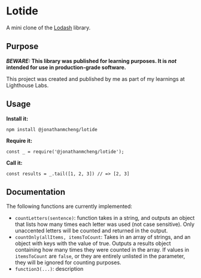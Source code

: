 # Lotide

A mini clone of the [Lodash](https://lodash.com) library.

## Purpose

**_BEWARE:_ This library was published for learning purposes. It is _not_ intended for use in production-grade software.**

This project was created and published by me as part of my learnings at Lighthouse Labs. 

## Usage

**Install it:**

`npm install @jonathanmcheng/lotide`

**Require it:**

`const _ = require('@jonathanmcheng/lotide');`

**Call it:**

`const results = _.tail([1, 2, 3]) // => [2, 3]`

## Documentation

The following functions are currently implemented:

* `countLetters(sentence)`: function takes in a string, and outputs an object that lists how many times each letter was used (not case sensitive). Only unaccented letters will be counted and returned in the output.
* `countOnly(allItems, itemsToCount`: Takes in an array of strings, and an object with keys with the value of true. Outputs a results object containing how many times they were counted in the array. If values in `itemsToCount` are `false`, or they are entirely unlisted in the parameter, they will be ignored for counting purposes.
* `function3(...)`: description